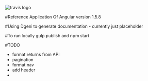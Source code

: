 ![travis logo](https://travis-ci.org/dane-king/angular-ref.svg?branch=master)

#Reference Application Of Angular version 1.5.8

#Using Dgeni to generate documentation - currently just placeholder

#To run locally gulp publish and npm start

#TODO
* format returns from API
* pagination
* format nav
* add header
* 
